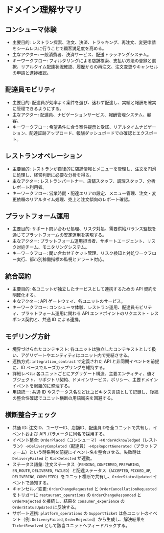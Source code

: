 # ドメイン理解サマリ

## コンシューマ体験
- 主要目的: レストラン探索、注文、決済、トラッキング、再注文、変更申請をシームレスに行うことで顧客満足度を高める。
- 主なアクター: 一般消費者、決済サービス、配送トラッキングシステム。
- キーワークフロー: フィルタリングによる店舗検索、支払い方法の登録と選択、リアルタイム配達状況確認、履歴からの再注文、注文変更やキャンセルの申請と進捗確認。

## 配達員モビリティ
- 主要目的: 配達員が効率よく案件を選び、迷わず配達し、実績と報酬を確実に管理できるようにする。
- 主なアクター: 配達員、ナビゲーションサービス、報酬管理システム、顧客。
- キーワークフロー: 希望条件に合う案件提示と受諾、リアルタイムナビゲーション、配達証跡アップロード、報酬ダッシュボードでの確認とエクスポート。

## レストランオペレーション
- 主要目的: レストランが自律的に店舗情報とメニューを管理し、注文を円滑に処理し、経営判断に必要な分析を得る。
- 主なアクター: レストランパートナー、店舗スタッフ、調理スタッフ、分析レポート利用者。
- キーワークフロー: 営業時間・配達エリアの設定、メニュー管理、注文・変更依頼のリアルタイム処理、売上と注文傾向のレポート確認。

## プラットフォーム運用
- 主要目的: サポート問い合わせ処理、リスク対処、需要供給バランス監視を通じてプラットフォームの安定運用を実現する。
- 主なアクター: プラットフォーム運用担当者、サポートエージェント、リスク対処チーム、モニタリングシステム。
- キーワークフロー: 問い合わせチケット管理、リスク検知と対処ワークフロー実行、都市別稼働指標の監視とアラート対応。

## 統合契約
- 主要目的: 各ユニットが独立したサービスとして連携するための API 契約を明確化する。
- 主なアクター: API ゲートウェイ、各ユニットのサービス。
- キーワークフロー: コンシューマ体験、レストラン運用、配達員モビリティ、プラットフォーム運用に関わる API エンドポイントのリクエスト・レスポンス契約と、共通 ID による連携。

## モデリング方針
- 境界づけられたコンテキスト: 各ユニットは独立したコンテキストとして扱い、アグリゲートやエンティティはユニット内で完結させる。
- 連携方式: `integration_contract` で定義された API と非同期イベントを前提に、ID ベースでルーズカップリングを維持する。
- 詳細レベル: 各ユニットごとにアグリゲート構造、主要エンティティ、値オブジェクト、リポジトリ契約、ドメインサービス、ポリシー、主要ドメインイベントを網羅的に整理する。
- 用語統一: 共通 ID やステータス名などはユビキタス言語として記録し、後続の整合性確認でユニット横断の用語衝突を回避する。

## 横断整合チェック
- 共通 ID: 注文ID、ユーザーID、店舗ID、配達員IDを全ユニットで共有し、イベントおよび API パラメータに同名で採用する。
- イベント整合: `OrderPlaced`（コンシューマ）→`OrderAcknowledged`（レストラン）→`DeliveryCompleted`（配達員）→`OpsReportGenerated`（プラットフォーム）という時系列を前提にイベント名を整合させる。失敗時は `DeliveryFailed` と `RiskDetected` が連動。
- ステータス語彙: 注文ステータス（`PENDING`, `CONFIRMED`, `PREPARING`, `EN_ROUTE`, `DELIVERED`, `FAILED`）と配達ステータス（`ACCEPTED`, `PICKED_UP`, `DELIVERING`, `COMPLETED`）をユニット横断で共有し、`OrderStatusUpdated` イベントで通知する。
- キャンセル／変更: `OrderChangeRequested` と `OrderCancellationRequested` をトリガーに `restaurant_operations` の `OrderChangeResponded` と `OrderRejected` を接続し、結果を `consumer_experience` の `OrderStatusUpdated` に反映する。
- サポート連携: `platform_operations` の `SupportTicket` は各ユニットのイベント（例: `DeliveryFailed`, `OrderRejected`）から生成し、解決結果を `TicketResolved` として該当ユニットへフィードバックする。

